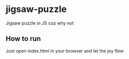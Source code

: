 # jigsaw-puzzle
Jigsaw puzzle in JS cuz why not

## How to run
Just open index.html in your browser and let the joy flow
